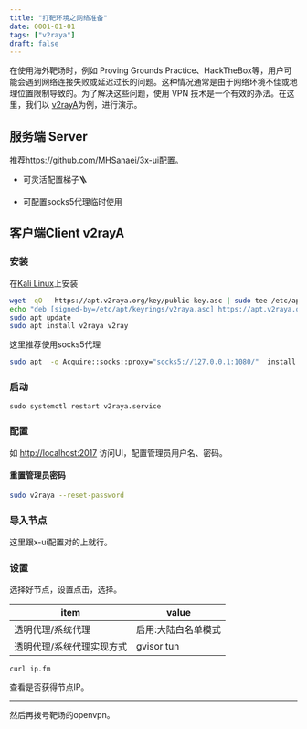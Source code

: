 ```yaml
---
title: "打靶环境之网络准备"
date: 0001-01-01
tags: ["v2raya"]
draft: false
---
```


在使用海外靶场时，例如 Proving Grounds Practice、HackTheBox等，用户可能会遇到网络连接失败或延迟过长的问题。这种情况通常是由于网络环境不佳或地理位置限制导致的。为了解决这些问题，使用 VPN 技术是一个有效的办法。在这里，我们以 [v2rayA](https://v2raya.org/)为例，进行演示。

## 服务端 Server

推荐<https://github.com/MHSanaei/3x-ui>配置。

- 可灵活配置梯子🪜

- 可配置socks5代理临时使用

## 客户端Client v2rayA

### 安装

在[Kali Linux](https://www.kali.org/)上安装

```bash
wget -qO - https://apt.v2raya.org/key/public-key.asc | sudo tee /etc/apt/keyrings/v2raya.asc
echo "deb [signed-by=/etc/apt/keyrings/v2raya.asc] https://apt.v2raya.org/ v2raya main" | sudo tee /etc/apt/sources.list.d/v2raya.list
sudo apt update
sudo apt install v2raya v2ray 
```

这里推荐使用socks5代理

```bash
sudo apt  -o Acquire::socks::proxy="socks5://127.0.0.1:1080/"  install v2raya v2ray
```
### 启动

```
sudo systemctl restart v2raya.service
```

### 配置

如 [http://localhost:2017](http://localhost:2017/) 访问UI，配置管理员用户名、密码。

#### 重置管理员密码

```bash
sudo v2raya --reset-password
```

### 导入节点

这里跟x-ui配置对的上就行。

### 设置

选择好节点，设置点击，选择。

| item                      | value               |
| ------------------------- | ------------------- |
| 透明代理/系统代理         | 启用:大陆白名单模式 |
| 透明代理/系统代理实现方式 | gvisor tun          |

```
curl ip.fm
```

查看是否获得节点IP。

------------

然后再拨号靶场的openvpn。
